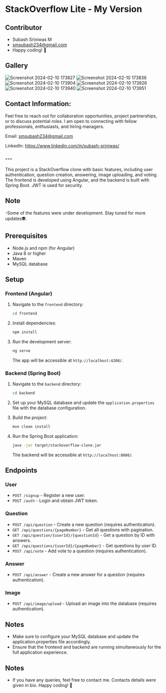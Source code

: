 # StackOverflow Lite - My Version

## Contributor
- Subash Sriniwas M
- smsubash234@gmail.com
- Happy coding! 🚀

## Gallery

![Screenshot 2024-02-10 173827](https://github.com/subashsriniwas/Stack-Overflow-Clone-Lite/assets/132041545/1db8d27d-f052-42b3-9763-7a1b7ea1f3fe)
![Screenshot 2024-02-10 173836](https://github.com/subashsriniwas/Stack-Overflow-Clone-Lite/assets/132041545/d15470f9-1403-4931-90fe-efa83b301d62)
![Screenshot 2024-02-10 173904](https://github.com/subashsriniwas/Stack-Overflow-Clone-Lite/assets/132041545/a419633c-6a00-4637-9c17-fbb7a6c55a81)
![Screenshot 2024-02-10 173926](https://github.com/subashsriniwas/Stack-Overflow-Clone-Lite/assets/132041545/e30516e1-bc5e-4582-9987-15bb92ef47e1)
![Screenshot 2024-02-10 173940](https://github.com/subashsriniwas/Stack-Overflow-Clone-Lite/assets/132041545/58b95366-5b52-4872-a789-67f8ecd3ba9d)
![Screenshot 2024-02-10 173951](https://github.com/subashsriniwas/Stack-Overflow-Clone-Lite/assets/132041545/7f3ced55-e687-49d1-bcdf-19f083674bd2)


## Contact Information:

Feel free to reach out for collaboration opportunities, project partnerships, or to discuss potential roles. I am open to connecting with fellow professionals, enthusiasts, and hiring managers.

Email: smsubash234@gmail.com

LinkedIn: https://www.linkedin.com/in/subash-sriniwas/

### ---

This project is a StackOverflow clone with basic features, including user authentication, question creation, answering, image uploading, and voting. The frontend is developed using Angular, and the backend is built with Spring Boot. JWT is used for security.

## Note

-Some of the features were under development. Stay tuned for more updates👽.

## Prerequisites

- Node.js and npm (for Angular)
- Java 8 or higher
- Maven
- MySQL database

## Setup

### Frontend (Angular)

1. Navigate to the `frontend` directory:

   ```bash
   cd frontend
   ```

2. Install dependencies:

   ```bash
   npm install
   ```

3. Run the development server:

   ```bash
   ng serve
   ```

   The app will be accessible at `http://localhost:4200/`.

### Backend (Spring Boot)

1. Navigate to the `backend` directory:

   ```bash
   cd backend
   ```

2. Set up your MySQL database and update the `application.properties` file with the database configuration.

3. Build the project:

   ```bash
   mvn clean install
   ```

4. Run the Spring Boot application:

   ```bash
   java -jar target/stackoverflow-clone.jar
   ```

   The backend will be accessible at `http://localhost:8080/`.

## Endpoints

### User

- `POST /signup` - Register a new user.
- `POST /auth` - Login and obtain JWT token.

### Question

- `POST /api/question` - Create a new question (requires authentication).
- `GET /api/questions/{pageNumber}` - Get all questions with pagination.
- `GET /api/question/{userId}/{questionId}` - Get a question by ID with answers.
- `GET /api/questions/{userId}/{pageNumber}` - Get questions by user ID.
- `POST /api/vote` - Add vote to a question (requires authentication).

### Answer

- `POST /api/answer` - Create a new answer for a question (requires authentication).

### Image

- `POST /api/image/upload` - Upload an image into the database (requires authentication).

## Notes

- Make sure to configure your MySQL database and update the application.properties file accordingly.
- Ensure that the frontend and backend are running simultaneously for the full application experience.

## Notes

- If you have any queries, feel free to contact me. Contacts details were given in bio. Happy coding! 🚀

